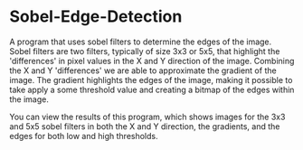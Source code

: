 # Sobel-Edge-Detection
A program that uses sobel filters to determine the edges of the image. Sobel filters are two filters, typically of size 3x3 or 5x5, that highlight the 'differences' in pixel values in the X and Y direction of the image. Combining the X and Y 'differences' we are able to approximate the gradient of the image. The gradient highlights the edges of the image, making it possible to take apply a some threshold value and creating a bitmap of the edges within the image.

You can view the results of this program, which shows images for the 3x3 and 5x5 sobel filters in both the X and Y direction, the gradients, and the edges for both low and high thresholds.
